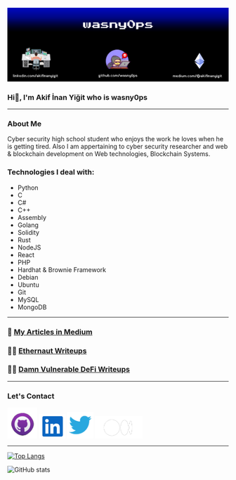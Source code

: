 ![](https://github.com/wasny0ps/wasny0ps/blob/main/images/banner.png)
### Hi👋, I'm Akif İnan Yiğit who is wasny0ps


---
### About Me
Cyber security high school student who enjoys the work he loves when he is getting tired. Also I am appertaining to cyber security researcher and web & blockchain development on Web technologies, Blockchain Systems.						

### Technologies I deal with:

- Python
- C
- C#
- C++
- Assembly
- Golang
- Solidity
- Rust
- NodeJS
- React
- PHP
- Hardhat & Brownie Framework
- Debian
- Ubuntu
- Git
- MySQL
- MongoDB


---
### 📝 [My Articles in Medium](https://medium.com/@akifinanyigit)

### ✍🏻 [Ethernaut Writeups](https://github.com/wasny0ps/Ethernaut-Challenges)

### ✍🏻 [Damn Vulnerable DeFi Writeups](https://github.com/wasny0ps/Damn-Vulnerable-DeFi)
---
### Let's Contact

[<img src='https://github.com/wasny0ps/wasny0ps/blob/main/images/github.png' alt='github' height='70'>](https://github.com/wasny0ps)  [<img src='https://github.com/wasny0ps/wasny0ps/blob/main/images/linkedin.png' alt='linkedin' height='55'>](https://www.linkedin.com/in/akifinanyigit/)  [<img src='https://github.com/wasny0ps/wasny0ps/blob/main/images/twitter.png' alt='twitter' height='60'>](https://twitter.com/0psWasny)
[<img src='https://github.com/wasny0ps/wasny0ps/blob/main/images/medium.png' alt='medium' height='50'>](https://medium.com/@akifinanyigit)  

---

[![Top Langs](https://github-readme-stats.vercel.app/api/top-langs/?username=wasny0ps)](https://github.com/anuraghazra/github-readme-stats)

![GitHub stats](https://github-readme-stats.vercel.app/api?username=wasny0ps&show_icons=true)  

  
